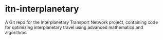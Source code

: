 # itn-interplanetary
A Git repo for the Interplanetary Transport Network project, containing code for optimizing interplanetary travel using advanced mathematics and algorithms.
